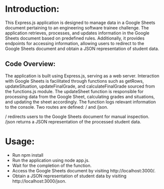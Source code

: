 # Introduction:

This Express.js application is designed to manage data in a Google Sheets document pertaining to an engineering software trainee challenge. The application retrieves, processes, and updates information in the Google Sheets document based on predefined rules. Additionally, it provides endpoints for accessing information, allowing users to redirect to the Google Sheets document and obtain a JSON representation of student data.

## Code Overview:

The application is built using Express.js, serving as a web server.
Interaction with Google Sheets is facilitated through functions such as getRows, updateSituation, updateFinalGrade, and calculateFinalGrade sourced from the functions.js module.
The updateSheet function is responsible for processing data from the Google Sheet, calculating grades and situations, and updating the sheet accordingly. The function logs relevant information to the console.
Two routes are defined: / and /json.

/ redirects users to the Google Sheets document for manual inspection.
/json returns a JSON representation of the processed student data.

# Usage:

- Run npm install
- Run the application using node app.js.
- Wait for the completion of the function.
- Access the Google Sheets document by visiting http://localhost:3000/.
- Obtain a JSON representation of student data by visiting http://localhost:3000/json.

